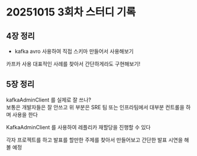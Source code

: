 # 20251015 3회차 스터디 기록

## 4장 정리 
- kafka avro 사용하여 직접 스키마 만들어서 사용해보기

카프카 사용 대표적인 사례를 찾아서 간단하게라도 구현해보기!

## 5장 정리
kafkaAdminClient 를 실제로 잘 쓰나? <br>
보통은 개발자들은 잘 안쓰고 위 부분은 SRE 팀 또는 인프라팀에서 대부분 컨트롤을 하며 사용을 한다 <br>

KafkaAdminClient 를 사용하여 레플리카 재할당을 진행할 수 있다 <br>

각자 프로젝트를 하고 발표를 할만한 주제를 찾아서 만들어보고 간단한 발표 시연을 해볼 예정